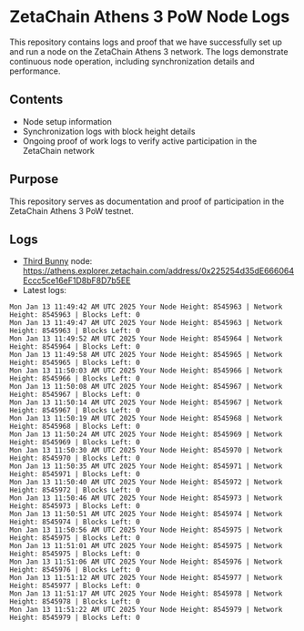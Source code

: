 # ZetaChain Athens 3 PoW Node Logs
This repository contains logs and proof that we have successfully set up and run a node on the ZetaChain Athens 3 network. The logs demonstrate continuous node operation, including synchronization details and performance.

## Contents
- Node setup information
- Synchronization logs with block height details
- Ongoing proof of work logs to verify active participation in the ZetaChain network

## Purpose
This repository serves as documentation and proof of participation in the ZetaChain Athens 3 PoW testnet.

## Logs

- [Third Bunny](https://thirdbunny.xyz/) node: https://athens.explorer.zetachain.com/address/0x225254d35dE666064Eccc5ce16eF1D8bF8D7b5EE
- Latest logs:
```
Mon Jan 13 11:49:42 AM UTC 2025 Your Node Height: 8545963 | Network Height: 8545963 | Blocks Left: 0
Mon Jan 13 11:49:47 AM UTC 2025 Your Node Height: 8545963 | Network Height: 8545963 | Blocks Left: 0
Mon Jan 13 11:49:52 AM UTC 2025 Your Node Height: 8545964 | Network Height: 8545964 | Blocks Left: 0
Mon Jan 13 11:49:58 AM UTC 2025 Your Node Height: 8545965 | Network Height: 8545965 | Blocks Left: 0
Mon Jan 13 11:50:03 AM UTC 2025 Your Node Height: 8545966 | Network Height: 8545966 | Blocks Left: 0
Mon Jan 13 11:50:08 AM UTC 2025 Your Node Height: 8545967 | Network Height: 8545967 | Blocks Left: 0
Mon Jan 13 11:50:14 AM UTC 2025 Your Node Height: 8545967 | Network Height: 8545967 | Blocks Left: 0
Mon Jan 13 11:50:19 AM UTC 2025 Your Node Height: 8545968 | Network Height: 8545968 | Blocks Left: 0
Mon Jan 13 11:50:24 AM UTC 2025 Your Node Height: 8545969 | Network Height: 8545969 | Blocks Left: 0
Mon Jan 13 11:50:30 AM UTC 2025 Your Node Height: 8545970 | Network Height: 8545970 | Blocks Left: 0
Mon Jan 13 11:50:35 AM UTC 2025 Your Node Height: 8545971 | Network Height: 8545971 | Blocks Left: 0
Mon Jan 13 11:50:40 AM UTC 2025 Your Node Height: 8545972 | Network Height: 8545972 | Blocks Left: 0
Mon Jan 13 11:50:46 AM UTC 2025 Your Node Height: 8545973 | Network Height: 8545973 | Blocks Left: 0
Mon Jan 13 11:50:51 AM UTC 2025 Your Node Height: 8545974 | Network Height: 8545974 | Blocks Left: 0
Mon Jan 13 11:50:56 AM UTC 2025 Your Node Height: 8545975 | Network Height: 8545975 | Blocks Left: 0
Mon Jan 13 11:51:01 AM UTC 2025 Your Node Height: 8545975 | Network Height: 8545975 | Blocks Left: 0
Mon Jan 13 11:51:06 AM UTC 2025 Your Node Height: 8545976 | Network Height: 8545976 | Blocks Left: 0
Mon Jan 13 11:51:12 AM UTC 2025 Your Node Height: 8545977 | Network Height: 8545977 | Blocks Left: 0
Mon Jan 13 11:51:17 AM UTC 2025 Your Node Height: 8545978 | Network Height: 8545978 | Blocks Left: 0
Mon Jan 13 11:51:22 AM UTC 2025 Your Node Height: 8545979 | Network Height: 8545979 | Blocks Left: 0
```
